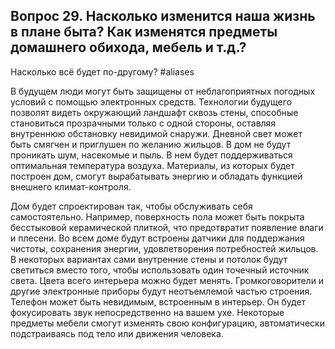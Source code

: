 ## Вопрос 29. Насколько изменится наша жизнь в плане быта? Как изменятся предметы домашнего обихода, мебель и т.д.? 
Насколько всё будет по-другому? #aliases 

В будущем люди могут быть защищены от неблагоприятных погодных условий с помощью электронных средств. Технологии будущего позволят видеть окружающий ландшафт сквозь стены, способные становиться прозрачными только с одной стороны, оставляя внутреннюю обстановку невидимой снаружи. Дневной свет может быть смягчен и приглушен по желанию жильцов. В дом не будут проникать шум, насекомые и пыль. В нем будет поддерживаться оптимальная температура воздуха. Материалы, из которых будет построен дом, смогут вырабатывать энергию и обладать функцией внешнего климат-контроля.

Дом будет спроектирован так, чтобы обслуживать себя самостоятельно. Например, поверхность пола может быть покрыта бесстыковой керамической плиткой, что предотвратит появление влаги и плесени. Во всем доме будут встроены датчики для поддержания чистоты, сохранения энергии, удовлетворения потребностей жильцов. В некоторых вариантах сами внутренние стены и потолок будут светиться вместо того, чтобы использовать один точечный источник света. Цвета всего интерьера можно будет менять. Громкоговорители и другие электронные приборы будут неотъемлемой частью строения. Телефон может быть невидимым, встроенным в интерьер. Он будет фокусировать звук непосредственно на вашем ухе. Некоторые предметы мебели смогут изменять свою конфигурацию, автоматически подстраиваясь под тело или движения человека.